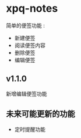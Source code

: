 # xpq-notes

简单的便签功能 :

* 新建便签
* 阅读便签内容
* 删除便签
* 编辑便签

## v1.1.0

新增编辑便签功能

## 未来可能更新的功能

* 定时提醒功能

